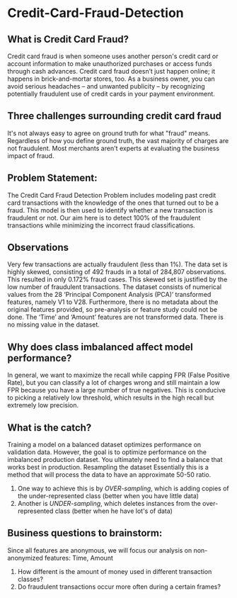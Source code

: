 # Credit-Card-Fraud-Detection

## What is Credit Card Fraud?
Credit card fraud is when someone uses another person's credit card or account information to make unauthorized purchases or access funds through cash advances. Credit card fraud doesn’t just happen online; it happens in brick-and-mortar stores, too. As a business owner, you can avoid serious headaches – and unwanted publicity – by recognizing potentially fraudulent use of credit cards in your payment environment.

## Three challenges surrounding credit card fraud
It's not always easy to agree on ground truth for what "fraud" means.
Regardless of how you define ground truth, the vast majority of charges are not fraudulent.
Most merchants aren't experts at evaluating the business impact of fraud.

## Problem Statement:
The Credit Card Fraud Detection Problem includes modeling past credit card transactions with the knowledge of the ones that turned out to be a fraud. This model is then used to identify whether a new transaction is fraudulent or not. Our aim here is to detect 100% of the fraudulent transactions while minimizing the incorrect fraud classifications.

## Observations
Very few transactions are actually fraudulent (less than 1%). The data set is highly skewed, consisting of 492 frauds in a total of 284,807 observations. This resulted in only 0.172% fraud cases. This skewed set is justified by the low number of fraudulent transactions.
The dataset consists of numerical values from the 28 ‘Principal Component Analysis (PCA)’ transformed features, namely V1 to V28. Furthermore, there is no metadata about the original features provided, so pre-analysis or feature study could not be done.
The ‘Time’ and ‘Amount’ features are not transformed data.
There is no missing value in the dataset.

## Why does class imbalanced affect model performance?
In general, we want to maximize the recall while capping FPR (False Positive Rate), but you can classify a lot of charges wrong and still maintain a low FPR because you have a large number of true negatives.
This is conducive to picking a relatively low threshold, which results in the high recall but extremely low precision.

## What is the catch?
Training a model on a balanced dataset optimizes performance on validation data.
However, the goal is to optimize performance on the imbalanced production dataset. You ultimately need to find a balance that works best in production.
Resampling the dataset
Essentially this is a method that will process the data to have an approximate 50-50 ratio.
  1. One way to achieve this is by *OVER-sampling*, which is adding copies of the under-represented class (better when you have little data)
  2. Another is *UNDER-sampling*, which deletes instances from the over-represented class (better when he have lot's of data)

## Business questions to brainstorm:
Since all features are anonymous, we will focus our analysis on non-anonymized features: Time, Amount

   1. How different is the amount of money used in different transaction classes?
   2. Do fraudulent transactions occur more often during a certain frames?

